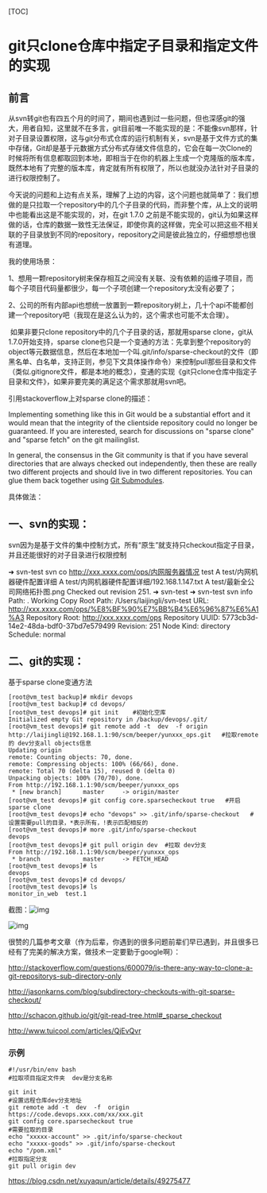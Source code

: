 [TOC]



# git只clone仓库中指定子目录和指定文件的实现 

## 前言

​	从svn转git也有四五个月的时间了，期间也遇到过一些问题，但也深感git的强大，用者自知，这里就不在多言，git目前唯一不能实现的是：不能像svn那样，针对子目录设置权限，这与git分布式仓库的运行机制有关，svn是基于文件方式的集中存储，Git却是基于元数据方式分布式存储文件信息的，它会在每一次Clone的时候将所有信息都取回到本地，即相当于在你的机器上生成一个克隆版的版本库，既然本地有了完整的版本库，肯定就有所有权限了，所以也就没办法针对子目录的进行权限控制了。

​	今天说的问题和上边有点关系，理解了上边的内容，这个问题也就简单了：我们想做的是只拉取一个repository中的几个子目录的代码，而非整个库，从上文的说明中也能看出这是不能实现的，对，在git 1.7.0 之前是不能实现的，git认为如果这样做的话，仓库的数据一致性无法保证，即使你真的这样做，完全可以把这些不相关联的子目录放到不同的repository，repository之间是彼此独立的，仔细想想也很有道理。

我的使用场景：

1、想用一颗repository树来保存相互之间没有关联、没有依赖的运维子项目，而每个子项目代码量都很少，每一个子项创建一个repository太没有必要了；

2、公司的所有内部api也想统一放置到一颗repository树上，几十个api不能都创建一个repository吧（我现在是这么认为的，这个需求也可能不太合理）。

​	如果非要只clone repository中的几个子目录的话，那就用sparse clone，git从1.7.0开始支持，sparse clone也只是一个变通的方法：先拿到整个repository的object等元数据信息，然后在本地加一个叫.git/info/sparse-checkout的文件（即黑名单、白名单，支持正则，参见下文具体操作命令）来控制pull那些目录和文件（类似.gitignore文件，都是本地的概念），变通的实现《git只clone仓库中指定子目录和文件》，如果非要完美的满足这个需求那就用svn吧。

引用stackoverflow上对sparse clone的描述：

Implementing something like this in Git would be a substantial effort and it would mean that the integrity of the clientside repository could no longer be guaranteed. If you are interested, search for discussions on "sparse clone" and "sparse fetch" on the git mailinglist.

In general, the consensus in the Git community is that if you have several directories that are always checked out independently, then these are really two different projects and should live in two different repositories. You can glue them back together using [Git Submodules](http://git-scm.com/book/en/v2/Git-Tools-Submodules).

具体做法：

## 一、svn的实现：

svn因为是基于文件的集中控制方式，所有“原生”就支持只checkout指定子目录，并且还能很好的对子目录进行权限控制

➜  svn-test  svn co http://xxx.xxxx.com/ops/内网服务器情况   test
A    test/内网机器硬件配置详细
A    test/内网机器硬件配置详细/192.168.1.147.txt
A    test/最新全公司网络拓扑图.png
Checked out revision 251.
➜  svn-test
➜  svn-test  svn info
Path: .
Working Copy Root Path: /Users/laijingli/svn-test
URL: http://xxx.xxxx.com/ops/%E8%BF%90%E7%BB%B4%E6%96%87%E6%A1%A3
Repository Root: http://xxx.xxxx.com/ops
Repository UUID: 5773cb3d-14e2-48da-bdf0-37bd7e579499
Revision: 251
Node Kind: directory
Schedule: normal

## 二、git的实现：

基于sparse clone变通方法

```shell
[root@vm_test backup]# mkdir devops
[root@vm_test backup]# cd devops/
[root@vm_test devops]# git init    #初始化空库
Initialized empty Git repository in /backup/devops/.git/
[root@vm_test devops]# git remote add -t  dev  -f origin http://laijingli@192.168.1.1:90/scm/beeper/yunxxx_ops.git   #拉取remote的 dev分支all objects信息
Updating origin
remote: Counting objects: 70, done.
remote: Compressing objects: 100% (66/66), done.
remote: Total 70 (delta 15), reused 0 (delta 0)
Unpacking objects: 100% (70/70), done.
From http://192.168.1.1:90/scm/beeper/yunxxx_ops
 * [new branch]      master     -> origin/master
[root@vm_test devops]# git config core.sparsecheckout true   #开启sparse clone
[root@vm_test devops]# echo "devops" >> .git/info/sparse-checkout   #设置需要pull的目录，*表示所有，!表示匹配相反的
[root@vm_test devops]# more .git/info/sparse-checkout
devops
[root@vm_test devops]# git pull origin dev  #拉取 dev分支
From http://192.168.1.1:90/scm/beeper/yunxxx_ops
 * branch            master     -> FETCH_HEAD
[root@vm_test devops]# ls
devops
[root@vm_test devops]# cd devops/
[root@vm_test devops]# ls
monitor_in_web  test.1
```

截图：![img](https://img-blog.csdn.net/20151020145320799?watermark/2/text/aHR0cDovL2Jsb2cuY3Nkbi5uZXQv/font/5a6L5L2T/fontsize/400/fill/I0JBQkFCMA==/dissolve/70/gravity/Center)

![img](https://img-blog.csdn.net/20151020145352257?watermark/2/text/aHR0cDovL2Jsb2cuY3Nkbi5uZXQv/font/5a6L5L2T/fontsize/400/fill/I0JBQkFCMA==/dissolve/70/gravity/Center)

很赞的几篇参考文章（作为后辈，你遇到的很多问题前辈们早已遇到，并且很多已经有了完美的解决方案，做技术一定要勤于google啊）：

http://stackoverflow.com/questions/600079/is-there-any-way-to-clone-a-git-repositorys-sub-directory-only

http://jasonkarns.com/blog/subdirectory-checkouts-with-git-sparse-checkout/

http://schacon.github.io/git/git-read-tree.html#_sparse_checkout

http://www.tuicool.com/articles/QjEvQvr



### 示例

```shell
#!/usr/bin/env bash
#拉取项目指定文件夹  dev是分支名称

git init
#设置远程仓库dev分支地址
git remote add -t  dev  -f  origin  https://code.devops.xxx.com/xx/xxx.git
git config core.sparsecheckout true
#需要拉取的目录
echo "xxxxx-account" >> .git/info/sparse-checkout
echo "xxxxx-goods" >> .git/info/sparse-checkout
echo "/pom.xml"
#拉取指定分支
git pull origin dev
```





https://blog.csdn.net/xuyaqun/article/details/49275477